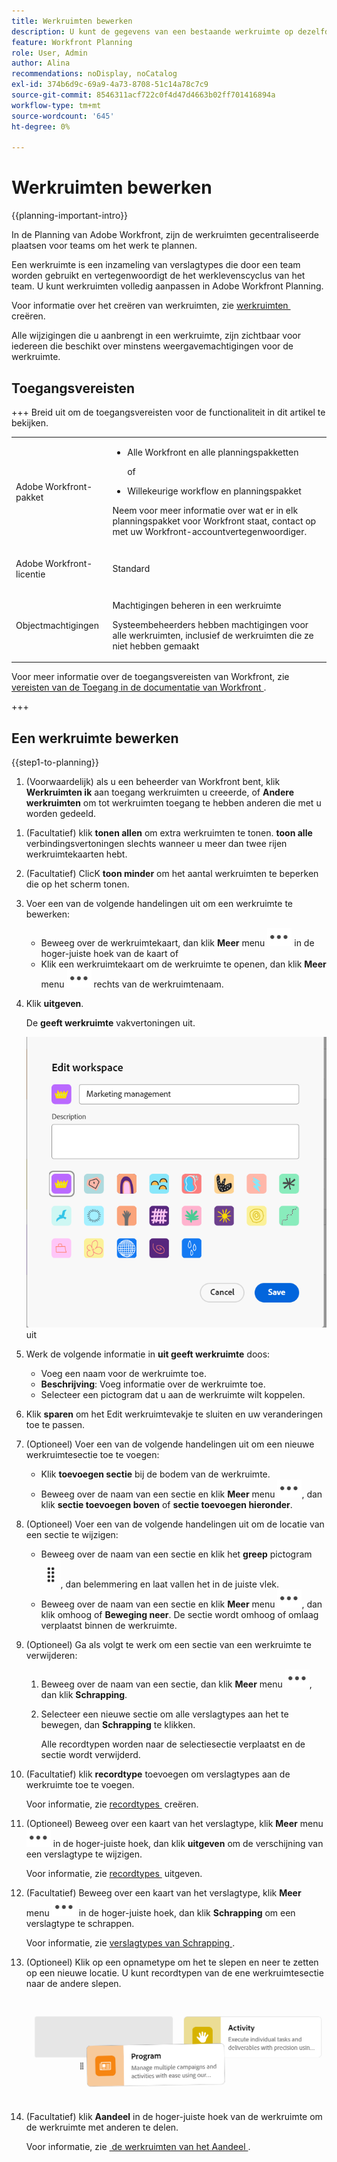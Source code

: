 ```yaml
---
title: Werkruimten bewerken
description: U kunt de gegevens van een bestaande werkruimte op dezelfde manier bewerken als de naam ervan wijzigen.
feature: Workfront Planning
role: User, Admin
author: Alina
recommendations: noDisplay, noCatalog
exl-id: 374b6d9c-69a9-4a73-8708-51c14a78c7c9
source-git-commit: 8546311acf722c0f4d47d4663b02ff701416894a
workflow-type: tm+mt
source-wordcount: '645'
ht-degree: 0%

---
```



# Werkruimten bewerken

<!--<span class="preview">The information on this page refers to functionality not yet generally available. It is available only in the Preview environment for all customers. After the monthly releases to Production, the same features are also available in the Production environment for customers who enabled fast releases. </span>   

<span class="preview">For information about fast releases, see [Enable or disable fast releases for your organization](/help/quicksilver/administration-and-setup/set-up-workfront/configure-system-defaults/enable-fast-release-process.md). </span>-->

{{planning-important-intro}}

In de Planning van Adobe Workfront, zijn de werkruimten gecentraliseerde plaatsen voor teams om het werk te plannen.

Een werkruimte is een inzameling van verslagtypes die door een team worden gebruikt en vertegenwoordigt de het werklevenscyclus van het team. U kunt werkruimten volledig aanpassen in Adobe Workfront Planning.

Voor informatie over het creëren van werkruimten, zie [&#x200B; werkruimten &#x200B;](/help/quicksilver/planning/architecture/create-workspaces.md) creëren.

Alle wijzigingen die u aanbrengt in een werkruimte, zijn zichtbaar voor iedereen die beschikt over minstens weergavemachtigingen voor de werkruimte.

## Toegangsvereisten

+++ Breid uit om de toegangsvereisten voor de functionaliteit in dit artikel te bekijken. 

<table style="table-layout:auto"> 
<col> 
</col> 
<col> 
</col> 
<tbody> 
    <tr> 
<tr> 
</tr>   
<tr> 
   <td role="rowheader"><p>Adobe Workfront-pakket</p></td> 
   <td> 
<ul> 
<li><p>Alle Workfront en alle planningspakketten</p></li>
<p>of</p>
<li><p>Willekeurige workflow en planningspakket</p></li></ul>
<p>Neem voor meer informatie over wat er in elk planningspakket voor Workfront staat, contact op met uw Workfront-accountvertegenwoordiger. </p> 
   </td> 
  <tr> 
   <td role="rowheader"><p>Adobe Workfront-licentie</p></td> 
   <td><p>Standard</p>
   </td> 
  </tr> 
  <tr> 
   <td role="rowheader"><p>Objectmachtigingen</p></td> 
   <td>   <p>Machtigingen beheren in een werkruimte</p>  
   <p>Systeembeheerders hebben machtigingen voor alle werkruimten, inclusief de werkruimten die ze niet hebben gemaakt</p>  </td> 
  </tr>  
</tbody> 
</table>

Voor meer informatie over de toegangsvereisten van Workfront, zie [&#x200B; vereisten van de Toegang in de documentatie van Workfront &#x200B;](/help/quicksilver/administration-and-setup/add-users/access-levels-and-object-permissions/access-level-requirements-in-documentation.md).

+++   

<!--Old:
<table style="table-layout:auto"> 
<col> 
</col> 
<col> 
</col> 
<tbody> 
    <tr> 
<tr> 
<td> 
   <p> Products</p> </td> 
   <td> 
   <ul><li><p> Adobe Workfront</p></li> 
   <li><p> Adobe Workfront Planning<p></li></ul></td> 
  </tr>   
<tr> 
   <td role="rowheader"><p>Adobe Workfront plan*</p></td> 
   <td> 
<p>Any of the following Workfront plans:</p> 
<ul><li>Select</li> 
<li>Prime</li> 
<li>Ultimate</li></ul> 
<p>Workfront Planning is not available for legacy Workfront plans</p> 
   </td> 
<tr> 
   <td role="rowheader"><p>Adobe Workfront Planning package*</p></td> 
   <td> 
<p>Any </p> 
<p>For more information about what is included in each Workfront Planning plan, contact your Workfront account manager. </p> 
   </td> 
 <tr> 
   <td role="rowheader"><p>Adobe Workfront platform</p></td> 
   <td> 
<p>Your organization's instance of Workfront must be onboarded to the Adobe Unified Experience to be able to access Workfront Planning.</p> 
<p>For more information, see <a href="/help/quicksilver/workfront-basics/navigate-workfront/workfront-navigation/adobe-unified-experience.md">Adobe Unified Experience for Workfront</a>. </p> 
   </td> 
   </tr> 
  </tr> 
  <tr> 
   <td role="rowheader"><p>Adobe Workfront license*</p></td> 
   <td><p> Standard</p>
   <p>Workfront Planning is not available for legacy Workfront licenses</p> 
  </td> 
  </tr> 
  <tr> 
   <td role="rowheader"><p>Access level configuration</p></td> 
   <td> <p>There are no access level controls for Adobe Workfront Planning</p>   
</td> 
  </tr> 
<tr> 
   <td role="rowheader"><p>Object permissions</p></td> 
   <td>  <p>Manage permissions to the workspace </p>   </td> 
  </tr> 
</tbody> 
</table> -->


## Een werkruimte bewerken

{{step1-to-planning}}

1. (Voorwaardelijk) als u een beheerder van Workfront bent, klik **Werkruimten ik** aan toegang werkruimten u creeerde, of **Andere werkruimten** om tot werkruimten toegang te hebben anderen die met u worden gedeeld.

<!--***********Replace the steps from the next below till the "Update the following information in the Edit workspace box:" (but keep this last step)*******-->

1. (Facultatief) klik **tonen allen** om extra werkruimten te tonen. **toon alle** verbindingsvertoningen slechts wanneer u meer dan twee rijen werkruimtekaarten hebt.
1. (Facultatief) ClicK **toon minder** om het aantal werkruimten te beperken die op het scherm tonen.
1. Voer een van de volgende handelingen uit om een werkruimte te bewerken:

   * Beweeg over de werkruimtekaart, dan klik **Meer** menu ![&#x200B; Meer menu &#x200B;](assets/more-menu.png) in de hoger-juiste hoek van de kaart
of
   * Klik een werkruimtekaart om de werkruimte te openen, dan klik **Meer** menu ![&#x200B; Meer menu &#x200B;](assets/more-menu.png) rechts van de werkruimtenaam.
1. Klik **uitgeven**.

   De **geeft werkruimte** vakvertoningen uit.

   ![&#x200B; geef werkruimtedoos &#x200B;](assets/edit-workspace-box.png) uit

1. Werk de volgende informatie in **uit geeft werkruimte** doos:

   * Voeg een naam voor de werkruimte toe. <!--did they add a label for this field?-->
   * **Beschrijving**: Voeg informatie over de werkruimte toe.
   * Selecteer een pictogram dat u aan de werkruimte wilt koppelen.

1. Klik **sparen** om het Edit werkruimtevakje te sluiten en uw veranderingen toe te passen.

1. (Optioneel) Voer een van de volgende handelingen uit om een nieuwe werkruimtesectie toe te voegen:

   * Klik **toevoegen sectie** bij de bodem van de werkruimte.
   * Beweeg over de naam van een sectie en klik **Meer** menu ![&#x200B; Meer menu &#x200B;](assets/more-menu.png), dan klik **sectie toevoegen boven** of **sectie toevoegen hieronder**.

1. (Optioneel) Voer een van de volgende handelingen uit om de locatie van een sectie te wijzigen:

   * Beweeg over de naam van een sectie en klik het **greep** pictogram ![&#x200B; pictogram van het Grab &#x200B;](assets/grab-icon.png), dan belemmering en laat vallen het in de juiste vlek.
   * Beweeg over de naam van een sectie en klik **Meer** menu ![&#x200B; Meer menu &#x200B;](assets/more-menu.png), dan klik omhoog **&#x200B;**&#x200B;of **Beweging neer**. De sectie wordt omhoog of omlaag verplaatst binnen de werkruimte.

1. (Optioneel) Ga als volgt te werk om een sectie van een werkruimte te verwijderen:

   1. Beweeg over de naam van een sectie, dan klik **Meer** menu ![&#x200B; Meer menu &#x200B;](assets/more-menu.png), dan klik **Schrapping**. <!--add screen shot when UI is final?-->
   1. Selecteer een nieuwe sectie om alle verslagtypes aan het te bewegen, dan **Schrapping** te klikken. <!--check the button name; logged a bug to change it to "Delete" from "Delete section".-->

      Alle recordtypen worden naar de selectiesectie verplaatst en de sectie wordt verwijderd.

1. (Facultatief) klik **recordtype** toevoegen om verslagtypes aan de werkruimte toe te voegen.

   Voor informatie, zie [&#x200B; recordtypes &#x200B;](/help/quicksilver/planning/architecture/create-record-types.md) creëren.

1. (Optioneel) Beweeg over een kaart van het verslagtype, klik **Meer** menu ![&#x200B; Meer menu &#x200B;](assets/more-menu.png) in de hoger-juiste hoek, dan klik **uitgeven** om de verschijning van een verslagtype te wijzigen.

   Voor informatie, zie [&#x200B; recordtypes &#x200B;](/help/quicksilver/planning/architecture/edit-record-types.md) uitgeven.

1. (Facultatief) Beweeg over een kaart van het verslagtype, klik **Meer** menu ![&#x200B; Meer menu &#x200B;](assets/more-menu.png) in de hoger-juiste hoek, dan klik **Schrapping** om een verslagtype te schrappen.

   Voor informatie, zie [&#x200B; verslagtypes van Schrapping &#x200B;](/help/quicksilver/planning/architecture/delete-record-types.md).

1. (Optioneel) Klik op een opnametype om het te slepen en neer te zetten op een nieuwe locatie. U kunt recordtypen van de ene werkruimtesectie naar de andere slepen.

   ![&#x200B; belemmering en laat vallen verslagtypes in een werkruimte &#x200B;](assets/drag-and-drop-record-types-in-a-workspace.png)

1. (Facultatief) klik **Aandeel** in de hoger-juiste hoek van de werkruimte om de werkruimte met anderen te delen.

   Voor informatie, zie [&#x200B; de werkruimten van het Aandeel &#x200B;](/help/quicksilver/planning/access/share-workspaces.md).
